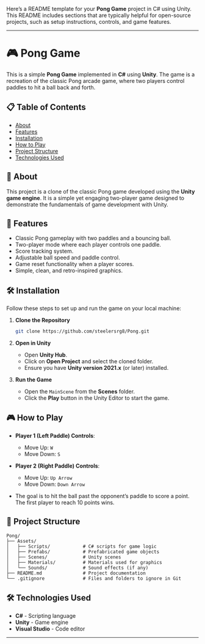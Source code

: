 Here’s a README template for your **Pong Game** project in C# using Unity. This README includes sections that are typically helpful for open-source projects, such as setup instructions, controls, and game features.

---

# 🎮 Pong Game

This is a simple **Pong Game** implemented in **C#** using **Unity**. The game is a recreation of the classic Pong arcade game, where two players control paddles to hit a ball back and forth.

## 📋 Table of Contents
- [About](#about)
- [Features](#features)
- [Installation](#installation)
- [How to Play](#how-to-play)
- [Project Structure](#project-structure)
- [Technologies Used](#technologies-used)
## 📝 About
This project is a clone of the classic Pong game developed using the **Unity game engine**. It is a simple yet engaging two-player game designed to demonstrate the fundamentals of game development with Unity.


## 🌟 Features
- Classic Pong gameplay with two paddles and a bouncing ball.
- Two-player mode where each player controls one paddle.
- Score tracking system.
- Adjustable ball speed and paddle control.
- Game reset functionality when a player scores.
- Simple, clean, and retro-inspired graphics.

## 🛠️ Installation
Follow these steps to set up and run the game on your local machine:

1. **Clone the Repository**
    ```bash
    git clone https://github.com/steelersrg8/Pong.git
    ```
2. **Open in Unity**
    - Open **Unity Hub**.
    - Click on **Open Project** and select the cloned folder.
    - Ensure you have **Unity version 2021.x** (or later) installed.

3. **Run the Game**
    - Open the `MainScene` from the **Scenes** folder.
    - Click the **Play** button in the Unity Editor to start the game.

## 🎮 How to Play
- **Player 1 (Left Paddle) Controls**:
  - Move Up: `W`
  - Move Down: `S`
- **Player 2 (Right Paddle) Controls**:
  - Move Up: `Up Arrow`
  - Move Down: `Down Arrow`

- The goal is to hit the ball past the opponent’s paddle to score a point. The first player to reach 10 points wins.

## 📁 Project Structure
```
Pong/
├── Assets/
│   ├── Scripts/            # C# scripts for game logic
│   ├── Prefabs/            # Prefabricated game objects
│   ├── Scenes/             # Unity scenes
│   ├── Materials/          # Materials used for graphics
│   └── Sounds/             # Sound effects (if any)
├── README.md               # Project documentation
└── .gitignore              # Files and folders to ignore in Git
```

## 🛠️ Technologies Used
- **C#** - Scripting language
- **Unity** - Game engine
- **Visual Studio** - Code editor


---
